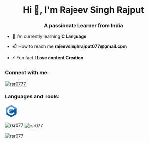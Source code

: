 <h1 align="center">Hi 👋, I'm Rajeev Singh Rajput</h1>
<h3 align="center">A passionate Learner from India</h3>

- 🌱 I’m currently learning **C Language**

- 📫 How to reach me **rajeevsinghrajput077@gmail.cpm**

- ⚡ Fun fact **I Love content Creation**

<h3 align="left">Connect with me:</h3>
<p align="left">
<a href="https://twitter.com/rsr0777" target="blank"><img align="center" src="https://raw.githubusercontent.com/rahuldkjain/github-profile-readme-generator/master/src/images/icons/Social/twitter.svg" alt="rsr0777" height="30" width="40" /></a>
</p>

<h3 align="left">Languages and Tools:</h3>
<p align="left"> <a href="https://www.cprogramming.com/" target="_blank" rel="noreferrer"> <img src="https://raw.githubusercontent.com/devicons/devicon/master/icons/c/c-original.svg" alt="c" width="40" height="40"/> </a> </p>

<p><img align="left" src="https://github-readme-stats.vercel.app/api/top-langs?username=rsr077&show_icons=true&locale=en&layout=compact" alt="rsr077" /></p>

<p>&nbsp;<img align="center" src="https://github-readme-stats.vercel.app/api?username=rsr077&show_icons=true&locale=en" alt="rsr077" /></p>

<p><img align="center" src="https://github-readme-streak-stats.herokuapp.com/?user=rsr077&" alt="rsr077" /></p>
